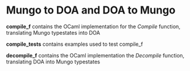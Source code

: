 # Mungo to DOA and DOA to Mungo

**compile_f** contains the OCaml implementation for the *Compile* function, translating Mungo typestates into DOA

**compile_tests** contains examples used to test compile_f


**decompile_f** contains the OCaml implementation the *Decompile* function, translating DOA into Mungo typestates

